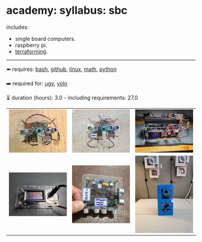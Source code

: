 # academy: syllabus: sbc

includes:
- single board computers.
- raspberry pi.
- [terraforming](https://github.com/kamangir/bluer-sbc).

---

⬅️ requires: [bash](./bash.md), [github](./github.md), [linux](./linux.md), [math](./math.md), [python](./python.md)

➡️ required for: [ugv](./ugv.md), [yolo](./yolo.md)

⏳ duration (hours): 3.0 - including requirements: 27.0

|   |   |   |
| --- | --- | --- |
| [![image](https://github.com/kamangir/assets2/raw/main/swallow/design/head-v1/01.jpg?raw=true)](https://github.com/kamangir/bluer-sbc/blob/main/bluer_sbcdocs/swallow-head.md) | [![image](https://github.com/kamangir/assets2/raw/main/swallow/design/v5/01.jpg?raw=true)](https://github.com/kamangir/bluer-sbc/blob/main/bluer_sbcdocs/swallow.md) | [![image](https://github.com/kamangir/assets2/raw/main/battery-bus/20251007_221902.jpg?raw=true)](https://github.com/kamangir/bluer-sbc/blob/main/bluer_sbcdocs/battery-bus.md) |
| [![image](https://github.com/kamangir/assets2/raw/main/adapter-bus/20251017_222911.jpg?raw=true)](https://github.com/kamangir/bluer-sbc/blob/main/bluer_sbcdocs/adapter-bus.md) | [![image](https://github.com/kamangir/assets2/raw/main/ultrasonic-sensor-tester/00.jpg?raw=true)](https://github.com/kamangir/bluer-sbc/blob/main/bluer_sbcdocs/ultrasonic-sensor-tester.md) | [![image](https://github.com/kamangir/blue-bracket/raw/main/images/chenar-grove-1.jpg?raw=true)](https://github.com/kamangir/blue-bracket) |
